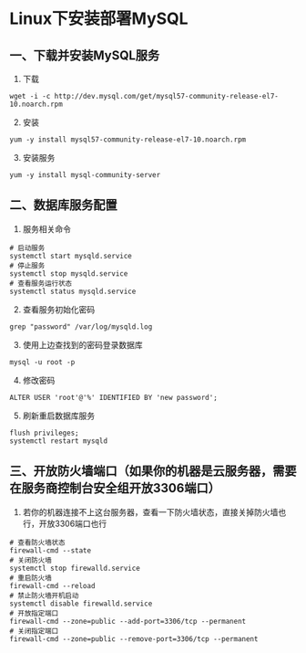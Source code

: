 # Linux下安装部署MySQL
## 一、下载并安装MySQL服务
1. 下载
```
wget -i -c http://dev.mysql.com/get/mysql57-community-release-el7-10.noarch.rpm
```
2. 安装
```
yum -y install mysql57-community-release-el7-10.noarch.rpm
```
3. 安装服务
```
yum -y install mysql-community-server
```
## 二、数据库服务配置
1. 服务相关命令
```
# 启动服务
systemctl start mysqld.service
# 停止服务
systemctl stop mysqld.service
# 查看服务运行状态
systemctl status mysqld.service
```
2. 查看服务初始化密码 
```
grep "password" /var/log/mysqld.log
```
3. 使用上边查找到的密码登录数据库
```
mysql -u root -p
```
4. 修改密码
```
ALTER USER 'root'@'%' IDENTIFIED BY 'new password';
```
5. 刷新重启数据库服务
```
flush privileges;
systemctl restart mysqld
```
## 三、开放防火墙端口（如果你的机器是云服务器，需要在服务商控制台安全组开放3306端口）  
1. 若你的机器连接不上这台服务器，查看一下防火墙状态，直接关掉防火墙也行，开放3306端口也行
```
# 查看防火墙状态
firewall-cmd --state
# 关闭防火墙
systemctl stop firewalld.service
# 重启防火墙
firewall-cmd --reload
# 禁止防火墙开机启动
systemctl disable firewalld.service 
# 开放指定端口
firewall-cmd --zone=public --add-port=3306/tcp --permanent
# 关闭指定端口
firewall-cmd --zone=public --remove-port=3306/tcp --permanent
```